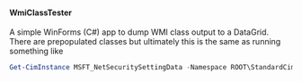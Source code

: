 #### WmiClassTester

A simple WinForms (C#) app to dump WMI class output to a DataGrid. There are prepopulated classes but ultimately this is the same as running something like

```PowerShell
Get-CimInstance MSFT_NetSecuritySettingData -Namespace ROOT\StandardCimv2
```
